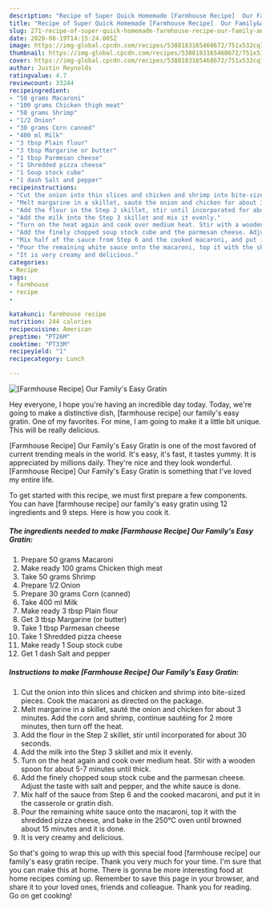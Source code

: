 ```yaml
---
description: "Recipe of Super Quick Homemade [Farmhouse Recipe]  Our Family&amp;#39;s Easy Gratin"
title: "Recipe of Super Quick Homemade [Farmhouse Recipe]  Our Family&amp;#39;s Easy Gratin"
slug: 271-recipe-of-super-quick-homemade-farmhouse-recipe-our-family-and-39-s-easy-gratin
date: 2020-08-19T14:15:24.005Z
image: https://img-global.cpcdn.com/recipes/5388183165468672/751x532cq70/farmhouse-recipe-our-familys-easy-gratin-recipe-main-photo.jpg
thumbnail: https://img-global.cpcdn.com/recipes/5388183165468672/751x532cq70/farmhouse-recipe-our-familys-easy-gratin-recipe-main-photo.jpg
cover: https://img-global.cpcdn.com/recipes/5388183165468672/751x532cq70/farmhouse-recipe-our-familys-easy-gratin-recipe-main-photo.jpg
author: Justin Reynolds
ratingvalue: 4.7
reviewcount: 33244
recipeingredient:
- "50 grams Macaroni"
- "100 grams Chicken thigh meat"
- "50 grams Shrimp"
- "1/2 Onion"
- "30 grams Corn canned"
- "400 ml Milk"
- "3 tbsp Plain flour"
- "3 tbsp Margarine or butter"
- "1 tbsp Parmesan cheese"
- "1 Shredded pizza cheese"
- "1 Soup stock cube"
- "1 dash Salt and pepper"
recipeinstructions:
- "Cut the onion into thin slices and chicken and shrimp into bite-sized pieces. Cook the macaroni as directed on the package."
- "Melt margarine in a skillet, sauté the onion and chicken for about 3 minutes.  Add the corn and shrimp, continue sautéing for 2 more minutes, then turn off the heat."
- "Add the flour in the Step 2 skillet, stir until incorporated for about 30 seconds."
- "Add the milk into the Step 3 skillet and mix it evenly."
- "Turn on the heat again and cook over medium heat. Stir with a wooden spoon for about 5-7 minutes until thick."
- "Add the finely chopped soup stock cube and the parmesan cheese. Adjust the taste with salt and pepper, and the white sauce is done."
- "Mix half of the sauce from Step 6 and the cooked macaroni, and put it in the casserole or gratin dish."
- "Pour the remaining white sauce onto the macaroni, top it with the shredded pizza cheese, and bake in the 250℃ oven until browned about 15 minutes and it is done."
- "It is very creamy and delicious."
categories:
- Recipe
tags:
- farmhouse
- recipe
- 

katakunci: farmhouse recipe  
nutrition: 244 calories
recipecuisine: American
preptime: "PT26M"
cooktime: "PT33M"
recipeyield: "1"
recipecategory: Lunch

---
```



![[Farmhouse Recipe]  Our Family&#39;s Easy Gratin](https://img-global.cpcdn.com/recipes/5388183165468672/751x532cq70/farmhouse-recipe-our-familys-easy-gratin-recipe-main-photo.jpg)

Hey everyone, I hope you're having an incredible day today. Today, we're going to make a distinctive dish, [farmhouse recipe]  our family&#39;s easy gratin. One of my favorites. For mine, I am going to make it a little bit unique. This will be really delicious.



[Farmhouse Recipe]  Our Family&#39;s Easy Gratin is one of the most favored of current trending meals in the world. It's easy, it's fast, it tastes yummy. It is appreciated by millions daily. They're nice and they look wonderful. [Farmhouse Recipe]  Our Family&#39;s Easy Gratin is something that I've loved my entire life.


To get started with this recipe, we must first prepare a few components. You can have [farmhouse recipe]  our family&#39;s easy gratin using 12 ingredients and 9 steps. Here is how you cook it.

<!--inarticleads1-->

##### The ingredients needed to make [Farmhouse Recipe]  Our Family&#39;s Easy Gratin:

1. Prepare 50 grams Macaroni
1. Make ready 100 grams Chicken thigh meat
1. Take 50 grams Shrimp
1. Prepare 1/2 Onion
1. Prepare 30 grams Corn (canned)
1. Take 400 ml Milk
1. Make ready 3 tbsp Plain flour
1. Get 3 tbsp Margarine (or butter)
1. Take 1 tbsp Parmesan cheese
1. Take 1 Shredded pizza cheese
1. Make ready 1 Soup stock cube
1. Get 1 dash Salt and pepper




<!--inarticleads2-->

##### Instructions to make [Farmhouse Recipe]  Our Family&#39;s Easy Gratin:

1. Cut the onion into thin slices and chicken and shrimp into bite-sized pieces. Cook the macaroni as directed on the package.
1. Melt margarine in a skillet, sauté the onion and chicken for about 3 minutes.  Add the corn and shrimp, continue sautéing for 2 more minutes, then turn off the heat.
1. Add the flour in the Step 2 skillet, stir until incorporated for about 30 seconds.
1. Add the milk into the Step 3 skillet and mix it evenly.
1. Turn on the heat again and cook over medium heat. Stir with a wooden spoon for about 5-7 minutes until thick.
1. Add the finely chopped soup stock cube and the parmesan cheese. Adjust the taste with salt and pepper, and the white sauce is done.
1. Mix half of the sauce from Step 6 and the cooked macaroni, and put it in the casserole or gratin dish.
1. Pour the remaining white sauce onto the macaroni, top it with the shredded pizza cheese, and bake in the 250℃ oven until browned about 15 minutes and it is done.
1. It is very creamy and delicious.




So that's going to wrap this up with this special food [farmhouse recipe]  our family&#39;s easy gratin recipe. Thank you very much for your time. I'm sure that you can make this at home. There is gonna be more interesting food at home recipes coming up. Remember to save this page in your browser, and share it to your loved ones, friends and colleague. Thank you for reading. Go on get cooking!
